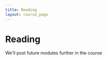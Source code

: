 ```yaml
---
title: Reading
layout: course_page
---
```

# Reading
We'll post future modules further in the course

